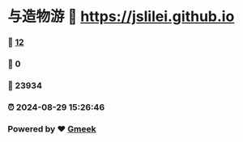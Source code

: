# 与造物游 :link: https://jslilei.github.io 
### :page_facing_up: [12](https://jslilei.github.io/tag.html) 
### :speech_balloon: 0 
### :hibiscus: 23934 
### :alarm_clock: 2024-08-29 15:26:46 
### Powered by :heart: [Gmeek](https://github.com/Meekdai/Gmeek)
